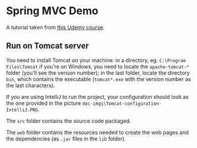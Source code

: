 # Spring MVC Demo 

A tutorial taken from [this Udemy course](https://www.udemy.com/course/spring-hibernate-tutorial/).

## Run on Tomcat server

You need to install Tomcat on your machine: in a directory, eg. `C:\Program Files\Tomcat` if you're on Windows, you need to locate the `apache-tomcat-*` folder (you'll see the version number); in the last folder, locate the directory `bin`, which contains the executable (`tomcat*.exe` with the version number as the last characters).  

If you are using IntelliJ to run the project, your configuration should look as the one provided in the picture `doc-imgs\Tomcat-configuration-IntelliJ.PNG`.

The `src` folder contains the source code packaged.

The `web` folder contains the resources needed to create the web pages and the dependencies (as `.jar` files in the `lib` folder).
